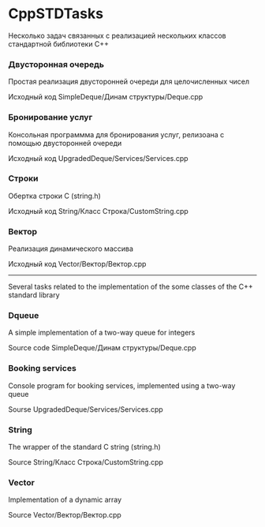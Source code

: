 # CppSTDTasks

Несколько задач связанных с реализацией нескольких классов стандартной библиотеки C++
### Двусторонная очередь
Простая реализация двусторонней очереди для целочисленных чисел

Исходный код SimpleDeque/Динам структуры/Deque.cpp
### Бронирование услуг 
Консольная программма для бронирования услуг, релизоана с помощью  двусторонней очереди

Исходный код UpgradedDeque/Services/Services.cpp
### Строки
Обертка строки C (string.h)

Иcходный код String/Класс Строка/CustomString.cpp
### Вектор
Реализация динамического массива

Исходный код Vector/Вектор/Вектор.cpp

---
Several tasks related to the implementation of the some classes of the C++ standard library
### Dqueue
A simple implementation of a two-way queue for integers

Source code SimpleDeque/Динам структуры/Deque.cpp
### Booking services
Console program for booking services, implemented using a two-way queue

Sourse UpgradedDeque/Services/Services.cpp
### String
The wrapper of the standard C string (string.h)

Source String/Класс Строка/CustomString.cpp
### Vector
Implementation of a dynamic array

Source Vector/Вектор/Вектор.cpp
